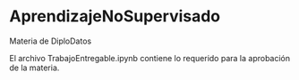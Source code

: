 # AprendizajeNoSupervisado
Materia de DiploDatos

El archivo TrabajoEntregable.ipynb contiene lo requerido para la aprobación de la materia.
